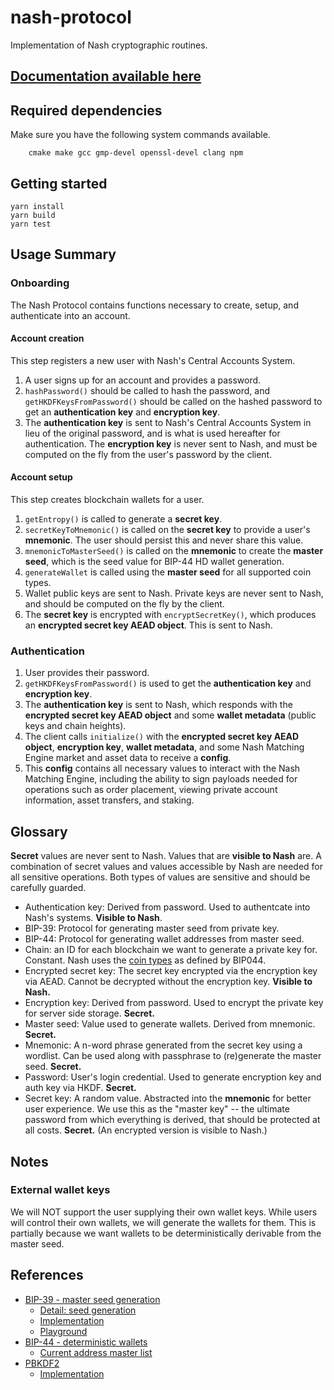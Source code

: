 # nash-protocol

Implementation of Nash cryptographic routines.

## [Documentation available here](https://nash-io.github.io/nash-protocol)

## Required dependencies

Make sure you have the following system commands available.

```
	cmake make gcc gmp-devel openssl-devel clang npm
```

## Getting started

    yarn install
    yarn build
    yarn test

## Usage Summary

### Onboarding

The Nash Protocol contains functions necessary to create, setup, and authenticate into an account.

#### Account creation

This step registers a new user with Nash's Central Accounts System.

1. A user signs up for an account and provides a password.
2. `hashPassword()` should be called to hash the password, and `getHKDFKeysFromPassword()` should be called on the hashed password to get an **authentication key** and **encryption key**.
3. The **authentication key** is sent to Nash's Central Accounts System in lieu of the original password, and is what is used hereafter for authentication. The **encryption key** is never sent to Nash, and must be computed on the fly from the user's password by the client.

#### Account setup

This step creates blockchain wallets for a user.

1. `getEntropy()` is called to generate a **secret key**.
2. `secretKeyToMnemonic()` is called on the **secret key** to provide a user's **mnemonic**. The user should persist this and never share this value.
3. `mnemonicToMasterSeed()` is called on the **mnemonic** to create the **master seed**, which is the seed value for BIP-44 HD wallet generation.
4. `generateWallet` is called using the **master seed** for all supported coin types.
5. Wallet public keys are sent to Nash. Private keys are never sent to Nash, and should be computed on the fly by the client.
6. The **secret key** is encrypted with `encryptSecretKey()`, which produces an **encrypted secret key AEAD object**. This is sent to Nash.

### Authentication

1. User provides their password.
2. `getHKDFKeysFromPassword()` is used to get the **authentication key** and **encryption key**.
3. The **authentication key** is sent to Nash, which responds with the **encrypted secret key AEAD object** and some **wallet metadata** (public keys and chain heights).
4. The client calls `initialize()` with the **encrypted secret key AEAD object**, **encryption key**, **wallet metadata**, and some Nash Matching Engine market and asset data to receive a **config**.
5. This **config** contains all necessary values to interact with the Nash Matching Engine, including the ability to sign payloads needed for operations such as order placement, viewing private account information, asset transfers, and staking.

## Glossary

**Secret** values are never sent to Nash. Values that are **visible to Nash** are. A combination of secret values and values accessible by Nash are needed for all sensitive operations. Both types of values are sensitive and should be carefully guarded.

- Authentication key: Derived from password. Used to authentcate into Nash's systems. **Visible to Nash**.
- BIP-39: Protocol for generating master seed from private key.
- BIP-44: Protocol for generating wallet addresses from master seed.
- Chain: an ID for each blockchain we want to generate a private key for. Constant. Nash uses the [coin types](https://github.com/bitcoin/bips/blob/master/bip-0044.mediawiki#coin-type) as defined by BIP044.
- Encrypted secret key: The secret key encrypted via the encryption key via AEAD. Cannot be decrypted without the encryption key. **Visible to Nash.**
- Encryption key: Derived from password. Used to encrypt the private key for server side storage. **Secret.**
- Master seed: Value used to generate wallets. Derived from mnemonic. **Secret.**
- Mnemonic: A n-word phrase generated from the secret key using a wordlist. Can be used along with passphrase to (re)generate the master seed. **Secret.**
- Password: User's login credential. Used to generate encryption key and auth key via HKDF. **Secret.**
- Secret key: A random value. Abstracted into the **mnemonic** for better user experience. We use this as the "master key" -- the ultimate password from which everything is derived, that should be protected at all costs. **Secret.** (An encrypted version is visible to Nash.)

## Notes

### External wallet keys

We will NOT support the user supplying their own wallet keys. While users will control their own wallets, we will generate the wallets for them. This is partially because we want wallets to be deterministically derivable from the master seed.

## References

- [BIP-39 - master seed generation](https://github.com/bitcoin/bips/blob/master/bip-0039.mediawiki)
  - [Detail: seed generation](https://github.com/bitcoin/bips/blob/master/bip-0039.mediawiki#from-mnemonic-to-seed)
  - [Implementation](https://github.com/bitcoinjs/bip39)
  - [Playground](https://iancoleman.io/bip39/)
- [BIP-44 - deterministic wallets](https://github.com/bitcoin/bips/blob/master/bip-0044.mediawiki)
  - [Current address master list](https://github.com/satoshilabs/slips/blob/master/slip-0044.md)
- [PBKDF2](https://en.wikipedia.org/wiki/PBKDF2)
  - [Implementation](https://github.com/crypto-browserify/pbkdf2)
